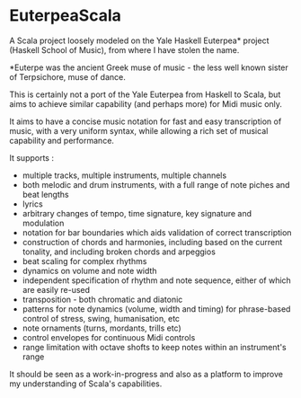 # EuterpeaScala
A Scala project loosely modeled on the Yale Haskell Euterpea* project (Haskell School of Music), 
from where I have stolen the name. 

*Euterpe was the ancient Greek muse of music - the less well known sister of Terpsichore, muse of dance.

This is certainly not a port of the Yale Euterpea from Haskell to Scala, 
but aims to achieve similar capability (and perhaps more) for Midi music only.

It aims to have a concise music notation for fast and easy transcription of music, with a very uniform syntax, 
while allowing a rich set of musical capability and performance. 

It supports :
- multiple tracks, multiple instruments, multiple channels
- both melodic and drum instruments, with a full range of note piches and beat lengths
- lyrics
- arbitrary changes of tempo, time signature, key signature and modulation
- notation for bar boundaries which aids validation of correct transcription
- construction of chords and harmonies, including based on the current tonality, and including broken chords and arpeggios
- beat scaling for complex rhythms
- dynamics on volume and note width
- independent specification of rhythm and note sequence, either of which are easily re-used
- transposition - both chromatic and diatonic
- patterns for note dynamics (volume, width and timing) for phrase-based control of stress, swing, humanisation, etc 
- note ornaments (turns, mordants, trills etc)
- control envelopes for continuous Midi controls
- range limitation with octave shofts to keep notes within an instrument's range

It should be seen as a work-in-progress and also as a platform to improve my understanding of Scala's capabilities.
